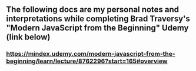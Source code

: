## The following docs are my personal notes and interpretations while completing  Brad Traversy's "Modern JavaScript from the Beginning" Udemy (link below)
### https://mindex.udemy.com/modern-javascript-from-the-beginning/learn/lecture/8762296?start=165#overview

